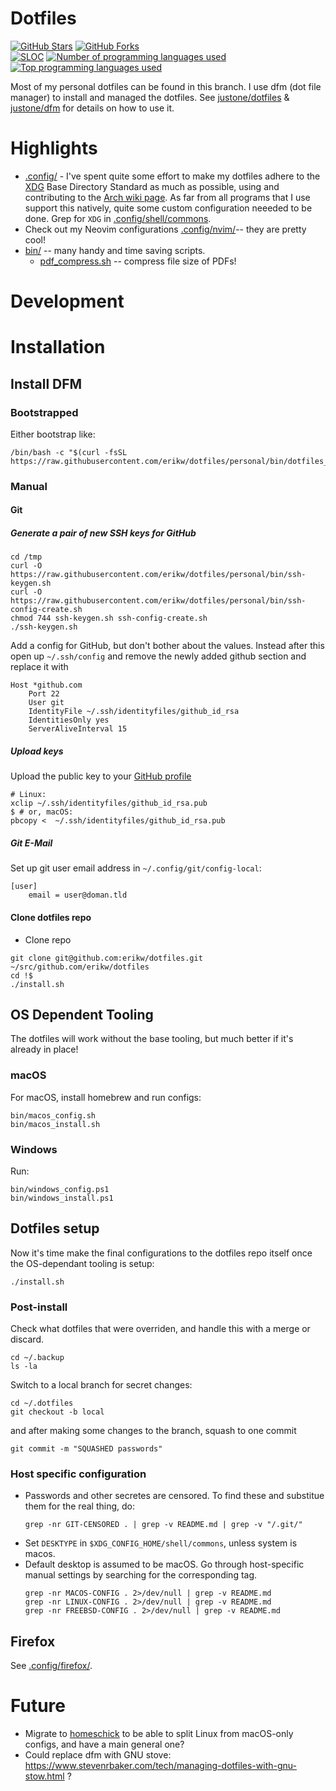 # Dotfiles
[![GitHub Stars](https://img.shields.io/github/stars/erikw/dotfiles?style=social)](#)
[![GitHub Forks](https://img.shields.io/github/forks/erikw/dotfiles?style=social)](#)
<br>
[![SLOC](https://img.shields.io/tokei/lines/github/erikw/dotfiles?logo=codefactor&logoColor=lightgrey)](#)
[![Number of programming languages used](https://img.shields.io/github/languages/count/erikw/dotfiles)](#)
[![Top programming languages used](https://img.shields.io/github/languages/top/erikw/dotfiles)](#)

Most of my personal dotfiles can be found in this branch. I use dfm (dot file manager) to install and managed the dotfiles. See [justone/dotfiles](https://github.com/justone/dotfiles) & [justone/dfm](https://github.com/justone/dfm) for details on how to use it.

# Highlights
* [.config/](.config/) - I've spent quite some effort to make my dotfiles adhere to the [XDG](https://specifications.freedesktop.org/basedir-spec/basedir-spec-latest.html) Base Directory Standard as much as possible, using and contributing to the [Arch wiki page](https://wiki.archlinux.org/title/XDG_Base_Directory). As far from all programs that I use support this natively, quite some custom configuration neeeded to be done. Grep for `XDG` in [.config/shell/commons](.config/shell/commons).
* Check out my Neovim configurations [.config/nvim/](.config/nvim)-- they are pretty cool!
* [bin/](bin/) -- many handy and time saving scripts.
  * [pdf_compress.sh](bin/pdf_compress.sh) -- compress file size of PDFs!

# Development 
# Installation

## Install DFM

### Bootstrapped
Either bootstrap like:
```shell
/bin/bash -c "$(curl -fsSL https://raw.githubusercontent.com/erikw/dotfiles/personal/bin/dotfiles_bootstrap.sh)"
```

### Manual
#### Git
##### Generate a pair of new SSH keys for GitHub
```shell
cd /tmp
curl -O https://raw.githubusercontent.com/erikw/dotfiles/personal/bin/ssh-keygen.sh
curl -O https://raw.githubusercontent.com/erikw/dotfiles/personal/bin/ssh-config-create.sh
chmod 744 ssh-keygen.sh ssh-config-create.sh
./ssh-keygen.sh
```

Add a config for GitHub, but don't bother about the values. Instead after this open up `~/.ssh/config` and remove the newly added github section and replace it with

```
Host *github.com
	Port 22
	User git
	IdentityFile ~/.ssh/identityfiles/github_id_rsa
	IdentitiesOnly yes
	ServerAliveInterval 15
```


##### Upload keys
Upload the public key to your [GitHub profile](https://github.com/settings/keys)

```shell
# Linux:
xclip ~/.ssh/identityfiles/github_id_rsa.pub
$ # or, macOS:
pbcopy <  ~/.ssh/identityfiles/github_id_rsa.pub
```

##### Git E-Mail
Set up git user email address in `~/.config/git/config-local`:
```
[user]
	email = user@doman.tld
```
#### Clone dotfiles repo
* Clone repo
```shell
git clone git@github.com:erikw/dotfiles.git ~/src/github.com/erikw/dotfiles
cd !$
./install.sh
```




## OS Dependent Tooling
The dotfiles will work without the base tooling, but much better if it's already in place!

### macOS
For macOS, install homebrew and run configs:
```shell
bin/macos_config.sh
bin/macos_install.sh
```

### Windows
Run:
```shell
bin/windows_config.ps1
bin/windows_install.ps1
```




## Dotfiles setup
Now it's time make the final configurations to the dotfiles repo itself once the OS-dependant tooling is setup:
```shell
./install.sh
```

### Post-install
Check what dotfiles that were overriden, and handle this with a merge or discard.
```shell
cd ~/.backup
ls -la
```

Switch to a local branch for secret changes:
```shell
cd ~/.dotfiles
git checkout -b local
```

and after making some changes to the branch, squash to one commit
```shell
git commit -m "SQUASHED passwords"
```

### Host specific configuration
* Passwords and other secretes are censored. To find these and substitue them for the real thing, do:
	```shell
	grep -nr GIT-CENSORED . | grep -v README.md | grep -v "/.git/"
	```
* Set `DESKTYPE` in `$XDG_CONFIG_HOME/shell/commons`, unless system is macos.
* Default desktop is assumed to be macOS. Go through host-specific manual settings by searching for the corresponding tag.
	```shell
	grep -nr MACOS-CONFIG . 2>/dev/null | grep -v README.md
	grep -nr LINUX-CONFIG . 2>/dev/null | grep -v README.md
	grep -nr FREEBSD-CONFIG . 2>/dev/null | grep -v README.md
	```



## Firefox
See [.config/firefox/](.config/firefox/).

# Future
* Migrate to [homeschick](https://github.com/andsens/homeshick) to be able to split Linux from macOS-only configs, and have a main general one?
* Could replace dfm with GNU stove: https://www.stevenrbaker.com/tech/managing-dotfiles-with-gnu-stow.html ?

